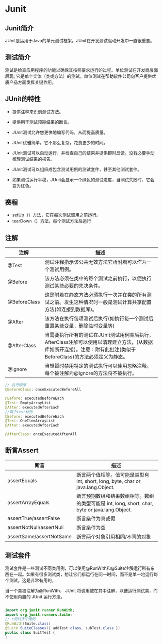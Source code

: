 

# Junit
## Junit简介
JUnit是运用于Java的单元测试框架。JUnit在开发测试驱动开发中一直很重要。

## 测试简介

测试是检查应用程序的功能以确保其按照要求运行的过程。单位测试在开发商层面展现; 它是单个实体（类或方法）的测试。单位测试在帮助软件公司向客户提供优质产品方面发挥关键作用。

## JUnit的特性


- 提供注释来识别测试方法。

- 提供用于测试预期结果的断言。

- JUnit测试允许您更快地编写代码，从而提高质量。

- JUnit优雅简单。它不那么复杂，花费更少的时间。

- JUnit测试可以自动运行，并检查自己的结果并提供即时反馈。没有必要手动梳理测试结果的报告。

- JUnit测试可以组织成包含测试用例的测试套件，甚至其他测试套件。

- 如果测试运行平稳，JUnit会显示一个绿色的测试进度，当测试失败时，它会变为红色。

## 赛程

- setUp（）方法，它在每次测试调用之前运行。
- tearDown（）方法，每个测试方法后运行

## 注解

注解 | 描述
--- | --
@Test | 测试注释指示该公共无效方法它所附着可以作为一个测试用例。
@Before | 该方法必须在类中的每个测试之前执行，以便执行测试某些必要的先决条件。
@BeforeClass | 这是附着在静态方法必须执行一次并在类的所有测试之前。发生这种情况时一般是测试计算共享配置方法(如连接到数据库)。
@After | 该方法在执行每项测试后执行(如执行每一个测试后重置某些变量，删除临时变量等)
@AfterClass | 当需要执行所有的测试在JUnit测试用例类后执行，AfterClass注解可以使用以清理建立方法，(从数据库如断开连接)。注意：附有此批注(类似于BeforeClass)的方法必须定义为静态。
@Ignore | 当想暂时禁用特定的测试执行可以使用忽略注释。每个被注解为@Ignore的方法将不被执行。


``` java
// 执行顺序
@BeforeClass: onceExecutedBeforeAll

@Before: executedBeforeEach
@Test: EmptyArrayList
@After: executedAfterEach
//两个test样例
@Before: executedBeforeEach
@Test: OneItemArrayList
@After: executedAfterEach

@AfterClass: onceExecutedAfterAll
```

## 断言Assert 

断言 | 描述
--- | --
assertEquals | 断言两个值相等。值可能是类型有 int, short, long, byte, char or java.lang.Object. 
assertArrayEquals | 断言预期数组和结果数组相等。数组的类型可能是 int, long, short, char, byte or java.lang.Object.
assertTrue/assertFalse | 断言条件为真或假
assertNotNull/assertNull | 断言条件为空
assertSame/assertNotSame | 断言两个对象引用相同/不同的对象

## 测试套件

测试套件是一些测试不同类用例，可以使用@RunWith和@Suite注解运行所有东西在一起。如果有很多测试类，想让它们都运行在同一时间，而不是单一地运行每个测试，这是非常有用的。

当一个类被注解为@RunWith， JUnit 将调用被在其中注解，以便运行测试类，而不使用内置的 JUnit 运行方法。
``` java

import org.junit.runner.RunWith;
import org.junit.runners.Suite;
// c测试多个用例
@RunWith(Suite.class)
@Suite.SuiteClasses({ addTest.class, subTest.class })
public class SuitTest {
}
```